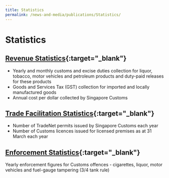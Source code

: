 ```yaml
---
title: Statistics
permalink: /news-and-media/publications/Statistics/
---
```


# Statistics

## [Revenue Statistics](/documents/news-and-media/Revenue_Stats_FY09-FY13_CY13-CY_Jun20.xlsx){:target="_blank"} 

-   Yearly and monthly customs and excise duties collection for liquor, tobacco, motor vehicles and petroleum products and duty-paid releases for these products
-   Goods and Services Tax (GST) collection for imported and locally manufactured goods
-   Annual cost per dollar collected by Singapore Customs

## [Trade Facilitation Statistics](/documents/news-and-media/TradeFacilitationStatsFY15FY19.xls){:target="_blank"} 

-   Number of TradeNet permits issued by Singapore Customs each year
-   Number of Customs licences issued for licensed premises as at 31 March each year

## [Enforcement Statistics](/documents/news-and-media/EnforcementStats-with-CY-figures-CY2019-5Yearly-Enforcement-Stats.xls){:target="_blank"} 

Yearly enforcement figures for Customs offences - cigarettes, liquor, motor vehicles and fuel-gauge tampering (3/4 tank rule)
